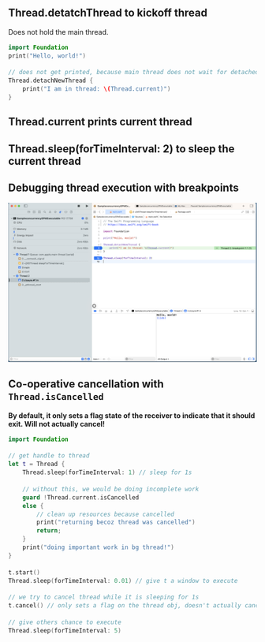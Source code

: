 

## Thread.detatchThread to kickoff thread

Does not hold the main thread.

```swift
import Foundation
print("Hello, world!")

// does not get printed, because main thread does not wait for detached threads
Thread.detachNewThread {
    print("I am in thread: \(Thread.current)")
}
```

## Thread.current prints current thread

## Thread.sleep(forTimeInterval: 2) to sleep the current thread

## Debugging thread execution with breakpoints

![Thread debugging](./images/threaddebugging.png)

## Co-operative cancellation with `Thread.isCancelled`

**By default, it only sets a flag state of the receiver to indicate that it should exit. Will not actually cancel!**

```swift
import Foundation

// get handle to thread
let t = Thread {
    Thread.sleep(forTimeInterval: 1) // sleep for 1s

    // without this, we would be doing incomplete work
    guard !Thread.current.isCancelled
    else {
        // clean up resources because cancelled
        print("returning becoz thread was cancelled")
        return;
    }
    print("doing important work in bg thread!")
}

t.start()
Thread.sleep(forTimeInterval: 0.01) // give t a window to execute

// we try to cancel thread while it is sleeping for 1s
t.cancel() // only sets a flag on the thread obj, doesn't actually cancel, needs co-operation of the thread runnable to actually cancel.

// give others chance to execute
Thread.sleep(forTimeInterval: 5)
```